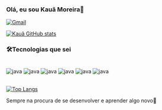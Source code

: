 
### Olá, eu sou Kauã Moreira👋

[![Gmail](https://img.shields.io/badge/Gmail-D14836?style=for-the-badge&logo=gmail&logoColor=white)](mailto:kauamoreira90@gmail.com)

[![Kauã GitHub stats](https://github-readme-stats.vercel.app/api?username=kauamgs)](https://github.com/kauamgs/github-readme-stats)

### 🛠️Tecnologias que sei

<div style="display: inline_block"><br/>
    <img align="center" alt="java" src="https://img.shields.io/badge/Java-ED8B00?style=for-the-badge&logo=java&logoColor=white" />
    <img align="center" alt="java" src="https://img.shields.io/badge/Python-3776AB?style=for-the-badge&logo=python&logoColor=white" />
    <img align="center" alt="java" src="https://img.shields.io/badge/JavaScript-323330?style=for-the-badge&logo=javascript&logoColor=F7DF1E" />
    <img align="center" alt="java" src="https://img.shields.io/badge/HTML-239120?style=for-the-badge&logo=html5&logoColor=white" />
    <img align="center" alt="java" src="https://img.shields.io/badge/CSS-239120?&style=for-the-badge&logo=css3&logoColor=white" />
    <img align="center" alt="java" src="https://img.shields.io/badge/Microsoft_SQL_Server-CC2927?style=for-the-badge&logo=microsoft-sql-server&logoColor=white" />
</div><br />

[![Top Langs](https://github-readme-stats.vercel.app/api/top-langs/?username=kauamgs)](https://github.com/KauaMGS/github-readme-stats)

Sempre na procura de se desenvolver e aprender algo novo🔎
